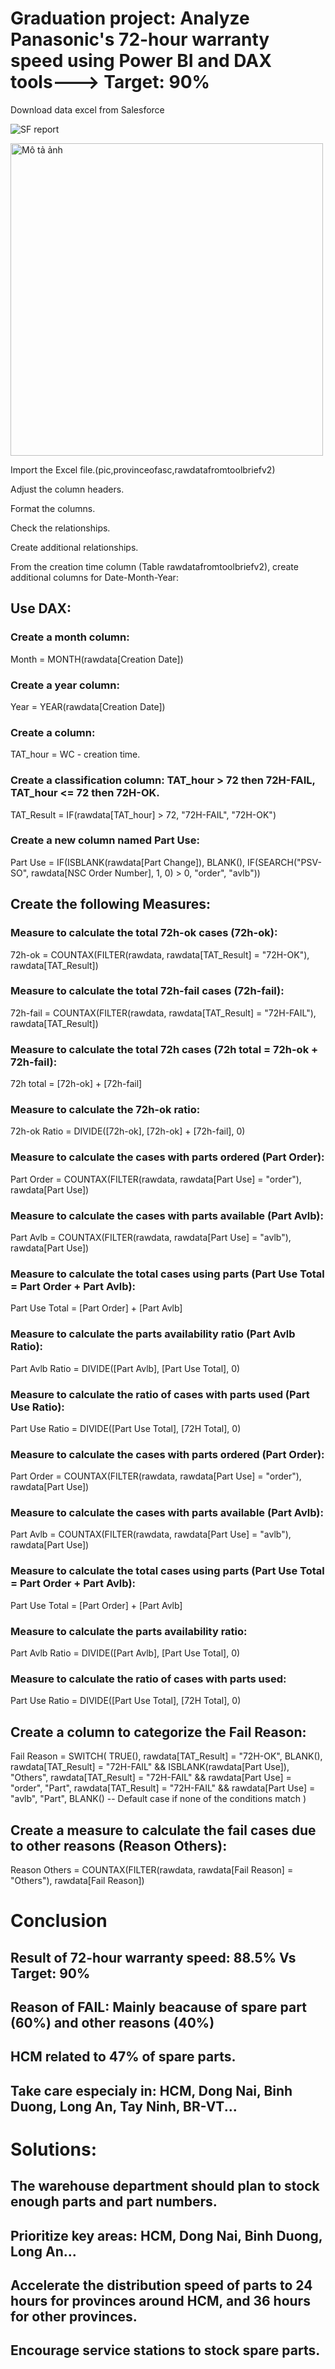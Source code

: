 # Graduation project: Analyze Panasonic's 72-hour warranty speed using Power BI and DAX tools---> Target: 90%

Download data excel from Salesforce

![SF report](https://github.com/user-attachments/assets/81971f58-4d62-47d4-ba13-504ac92df2b1)

<img src="https://github.com/user-attachments/assets/81971f58-4d62-47d4-ba13-504ac92df2b1).png" alt="Mô tả ảnh" width="500">

Import the Excel file.(pic,provinceofasc,rawdatafromtoolbriefv2) 



Adjust the column headers. 

Format the columns. 

Check the relationships. 

Create additional relationships. 

From the creation time column (Table rawdatafromtoolbriefv2), create additional columns for Date-Month-Year:

## Use DAX:
### Create a month column: 
Month = MONTH(rawdata[Creation Date])
### Create a year column: 
Year = YEAR(rawdata[Creation Date])
### Create a column: 
TAT_hour = WC - creation time.
### Create a classification column: TAT_hour > 72 then 72H-FAIL, TAT_hour <= 72 then 72H-OK.
TAT_Result = IF(rawdata[TAT_hour] > 72, "72H-FAIL", "72H-OK")
### Create a new column named Part Use: 
Part Use = IF(ISBLANK(rawdata[Part Change]), BLANK(), IF(SEARCH("PSV-SO", rawdata[NSC Order Number], 1, 0) > 0, "order", "avlb"))

## Create the following Measures:
### Measure to calculate the total 72h-ok cases (72h-ok):
72h-ok = COUNTAX(FILTER(rawdata, rawdata[TAT_Result] = "72H-OK"), rawdata[TAT_Result])
### Measure to calculate the total 72h-fail cases (72h-fail):
72h-fail = COUNTAX(FILTER(rawdata, rawdata[TAT_Result] = "72H-FAIL"), rawdata[TAT_Result])
### Measure to calculate the total 72h cases (72h total = 72h-ok + 72h-fail):
72h total = [72h-ok] + [72h-fail]
### Measure to calculate the 72h-ok ratio:
72h-ok Ratio = DIVIDE([72h-ok], [72h-ok] + [72h-fail], 0)
### Measure to calculate the cases with parts ordered (Part Order):
Part Order = COUNTAX(FILTER(rawdata, rawdata[Part Use] = "order"), rawdata[Part Use])
### Measure to calculate the cases with parts available (Part Avlb):
Part Avlb = COUNTAX(FILTER(rawdata, rawdata[Part Use] = "avlb"), rawdata[Part Use])
### Measure to calculate the total cases using parts (Part Use Total = Part Order + Part Avlb):
Part Use Total = [Part Order] + [Part Avlb]
### Measure to calculate the parts availability ratio (Part Avlb Ratio):
Part Avlb Ratio = DIVIDE([Part Avlb], [Part Use Total], 0)
### Measure to calculate the ratio of cases with parts used (Part Use Ratio):
Part Use Ratio = DIVIDE([Part Use Total], [72H Total], 0)
### Measure to calculate the cases with parts ordered (Part Order):
Part Order = COUNTAX(FILTER(rawdata, rawdata[Part Use] = "order"), rawdata[Part Use])
### Measure to calculate the cases with parts available (Part Avlb):
Part Avlb = COUNTAX(FILTER(rawdata, rawdata[Part Use] = "avlb"), rawdata[Part Use])
### Measure to calculate the total cases using parts (Part Use Total = Part Order + Part Avlb):
Part Use Total = [Part Order] + [Part Avlb]
### Measure to calculate the parts availability ratio:
Part Avlb Ratio = DIVIDE([Part Avlb], [Part Use Total], 0)
### Measure to calculate the ratio of cases with parts used:
Part Use Ratio = DIVIDE([Part Use Total], [72H Total], 0)
## Create a column to categorize the Fail Reason:
Fail Reason = 
SWITCH(
    TRUE(),
    rawdata[TAT_Result] = "72H-OK", BLANK(),
    rawdata[TAT_Result] = "72H-FAIL" && ISBLANK(rawdata[Part Use]), "Others",
    rawdata[TAT_Result] = "72H-FAIL" && rawdata[Part Use] = "order", "Part",
    rawdata[TAT_Result] = "72H-FAIL" && rawdata[Part Use] = "avlb", "Part",
    BLANK()  -- Default case if none of the conditions match
)
## Create a measure to calculate the fail cases due to other reasons (Reason Others):
Reason Others = COUNTAX(FILTER(rawdata, rawdata[Fail Reason] = "Others"), rawdata[Fail Reason])

# Conclusion
## Result of 72-hour warranty speed: 88.5% Vs Target: 90%
## Reason of FAIL: Mainly beacause of spare part (60%) and other reasons (40%)
## HCM related to 47% of spare parts.
## Take care especialy in: HCM, Dong Nai, Binh Duong, Long An, Tay Ninh, BR-VT...

# Solutions:
## The warehouse department should plan to stock enough parts and part numbers.
## Prioritize key areas: HCM, Dong Nai, Binh Duong, Long An...
## Accelerate the distribution speed of parts to 24 hours for provinces around HCM, and 36 hours for other provinces.
## Encourage service stations to stock spare parts.
